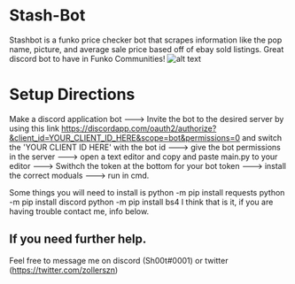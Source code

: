 # Stash-Bot
Stashbot is a funko price checker bot that scrapes information like the pop name, picture, and average sale price based off of ebay sold listings. Great discord bot to have in Funko Communities! 
![alt text](https://cdn.discordapp.com/attachments/475456573976739852/476117923069689875/473b226bce8dafa8434e5808a09862c3.png)

# Setup Directions
Make a discord application bot ---> Invite the bot to the desired server by using this link https://discordapp.com/oauth2/authorize?&client_id=YOUR_CLIENT_ID_HERE&scope=bot&permissions=0 and switch the 'YOUR CLIENT ID HERE' with the bot id ---> give the bot permissions in the server ---> open a text editor and copy and paste main.py to your editor ---> Swithch the token at the bottom for your bot token ---> install the correct moduals ---> run in cmd.

Some things you will need to install is
python -m pip install requests
python -m pip install discord
python -m pip install bs4
I think that is it, if you are having trouble contact me, info below.

## If you need further help.
Feel free to message me on discord (Sh00t#0001) or twitter (https://twitter.com/zollerszn)


